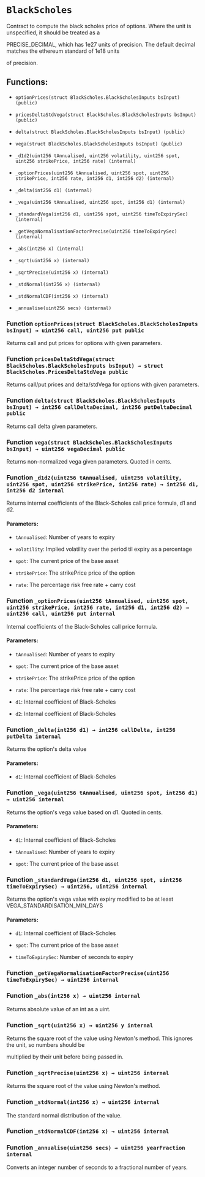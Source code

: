 # `BlackScholes`

Contract to compute the black scholes price of options. Where the unit is unspecified, it should be treated as a

PRECISE_DECIMAL, which has 1e27 units of precision. The default decimal matches the ethereum standard of 1e18 units

of precision.

## Functions:

- `optionPrices(struct BlackScholes.BlackScholesInputs bsInput) (public)`

- `pricesDeltaStdVega(struct BlackScholes.BlackScholesInputs bsInput) (public)`

- `delta(struct BlackScholes.BlackScholesInputs bsInput) (public)`

- `vega(struct BlackScholes.BlackScholesInputs bsInput) (public)`

- `_d1d2(uint256 tAnnualised, uint256 volatility, uint256 spot, uint256 strikePrice, int256 rate) (internal)`

- `_optionPrices(uint256 tAnnualised, uint256 spot, uint256 strikePrice, int256 rate, int256 d1, int256 d2) (internal)`

- `_delta(int256 d1) (internal)`

- `_vega(uint256 tAnnualised, uint256 spot, int256 d1) (internal)`

- `_standardVega(int256 d1, uint256 spot, uint256 timeToExpirySec) (internal)`

- `_getVegaNormalisationFactorPrecise(uint256 timeToExpirySec) (internal)`

- `_abs(int256 x) (internal)`

- `_sqrt(uint256 x) (internal)`

- `_sqrtPrecise(uint256 x) (internal)`

- `_stdNormal(int256 x) (internal)`

- `_stdNormalCDF(int256 x) (internal)`

- `_annualise(uint256 secs) (internal)`

### Function `optionPrices(struct BlackScholes.BlackScholesInputs bsInput) → uint256 call, uint256 put public`

Returns call and put prices for options with given parameters.

### Function `pricesDeltaStdVega(struct BlackScholes.BlackScholesInputs bsInput) → struct BlackScholes.PricesDeltaStdVega public`

Returns call/put prices and delta/stdVega for options with given parameters.

### Function `delta(struct BlackScholes.BlackScholesInputs bsInput) → int256 callDeltaDecimal, int256 putDeltaDecimal public`

Returns call delta given parameters.

### Function `vega(struct BlackScholes.BlackScholesInputs bsInput) → uint256 vegaDecimal public`

Returns non-normalized vega given parameters. Quoted in cents.

### Function `_d1d2(uint256 tAnnualised, uint256 volatility, uint256 spot, uint256 strikePrice, int256 rate) → int256 d1, int256 d2 internal`

Returns internal coefficients of the Black-Scholes call price formula, d1 and d2.

#### Parameters:

- `tAnnualised`: Number of years to expiry

- `volatility`: Implied volatility over the period til expiry as a percentage

- `spot`: The current price of the base asset

- `strikePrice`: The strikePrice price of the option

- `rate`: The percentage risk free rate + carry cost

### Function `_optionPrices(uint256 tAnnualised, uint256 spot, uint256 strikePrice, int256 rate, int256 d1, int256 d2) → uint256 call, uint256 put internal`

Internal coefficients of the Black-Scholes call price formula.

#### Parameters:

- `tAnnualised`: Number of years to expiry

- `spot`: The current price of the base asset

- `strikePrice`: The strikePrice price of the option

- `rate`: The percentage risk free rate + carry cost

- `d1`: Internal coefficient of Black-Scholes

- `d2`: Internal coefficient of Black-Scholes

### Function `_delta(int256 d1) → int256 callDelta, int256 putDelta internal`

Returns the option's delta value

#### Parameters:

- `d1`: Internal coefficient of Black-Scholes

### Function `_vega(uint256 tAnnualised, uint256 spot, int256 d1) → uint256 internal`

Returns the option's vega value based on d1. Quoted in cents.

#### Parameters:

- `d1`: Internal coefficient of Black-Scholes

- `tAnnualised`: Number of years to expiry

- `spot`: The current price of the base asset

### Function `_standardVega(int256 d1, uint256 spot, uint256 timeToExpirySec) → uint256, uint256 internal`

Returns the option's vega value with expiry modified to be at least VEGA_STANDARDISATION_MIN_DAYS

#### Parameters:

- `d1`: Internal coefficient of Black-Scholes

- `spot`: The current price of the base asset

- `timeToExpirySec`: Number of seconds to expiry

### Function `_getVegaNormalisationFactorPrecise(uint256 timeToExpirySec) → uint256 internal`

### Function `_abs(int256 x) → uint256 internal`

Returns absolute value of an int as a uint.

### Function `_sqrt(uint256 x) → uint256 y internal`

Returns the square root of the value using Newton's method. This ignores the unit, so numbers should be

multiplied by their unit before being passed in.

### Function `_sqrtPrecise(uint256 x) → uint256 internal`

Returns the square root of the value using Newton's method.

### Function `_stdNormal(int256 x) → uint256 internal`

The standard normal distribution of the value.

### Function `_stdNormalCDF(int256 x) → uint256 internal`

### Function `_annualise(uint256 secs) → uint256 yearFraction internal`

Converts an integer number of seconds to a fractional number of years.
